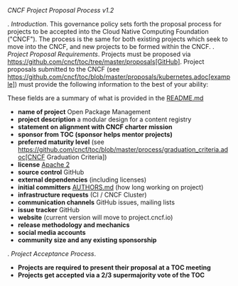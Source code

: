 *CNCF Project Proposal Process v1.2*

 . *Introduction*. This governance policy sets forth the proposal process for projects to be accepted into the Cloud Native Computing Foundation ("CNCF"). The process is the same for both existing projects which seek to move into the CNCF, and new projects to be formed within the CNCF.
 . *Project Proposal Requirements*. Projects must be proposed via https://github.com/cncf/toc/tree/master/proposals[GitHub]. Project proposals submitted to the CNCF (see https://github.com/cncf/toc/blob/master/proposals/kubernetes.adoc[example]) must provide the following information to the best of your ability:

These fields are a summary of what is provided in the [README.md](README.md)

 - **name of project** Open Package Management
 - **project description**  a modular design for a content registry
 - **statement on alignment with CNCF charter mission**
 - **sponsor from TOC (sponsor helps mentor projects)**
 - **preferred maturity level** (see https://github.com/cncf/toc/blob/master/process/graduation_criteria.adoc[CNCF Graduation Criteria])
 - **license**  [Apache 2](LICENSE)
 - **source control** GitHub
 - **external dependencies** (including licenses)
 - **initial committers** [AUTHORS.md](AUTHORS.md) (how long working on project)
 - **infrastructure requests** (CI / CNCF Cluster)
 - **communication channels** GitHub issues, mailing lists
 - **issue tracker** GitHub
 - **website** (current version will move to project.cncf.io)
 - **release methodology and mechanics**
 - **social media accounts**
 - **community size and any existing sponsorship**

. *Project Acceptance Process*.
 - **Projects are required to present their proposal at a TOC meeting**
 - **Projects get accepted via a 2/3 supermajority vote of the TOC**
